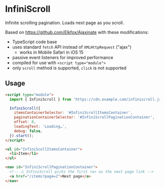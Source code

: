 # InfiniScroll

Infinite scrolling pagination. Loads next page as you scroll.

Based on https://github.com/Elkfox/Ajaxinate with these modifications:

- TypeScript code base
- uses standard `fetch` API instead of `XMLHttpRequest` ("ajax")
  - works in Mobile Safari in iOS 15
- passive event listeners for improved performance
- compiled for use with `<script type="module">`
- only `scroll` method is supported, `click` is not supported

## Usage

```html
<script type="module">
  import { InfiniScroll } from 'https://cdn.example.com/infiniscroll.js';

  InfiniScroll({
    itemsContainerSelector: '#InfiniScrollItemsContainer',
    paginationContainerSelector: '#InfiniScrollPaginationContainer',
    offset: 0,
    loadingText: 'Loading…',
    debug: false,
  }).start();
</script>

<ul id="InfiniScollItemsContainer">
  <li>Item</li>
</ul>

<nav id="InfiniScrollPaginationContainer">
  <!-- ⚠️ InfiniScroll picks the first <a> as the next page link -->
  <a href="/items?page=2">Next page</a>
</nav>
```
